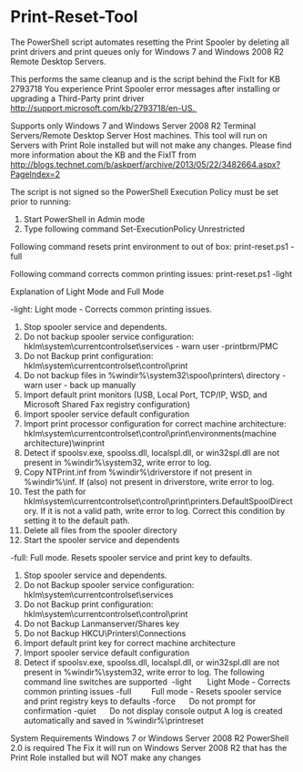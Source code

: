 # Print-Reset-Tool
The PowerShell script automates resetting the Print Spooler by deleting all print drivers and print queues only for Windows 7 and Windows 2008 R2 Remote Desktop Servers. 

This performs the same cleanup and is the script behind the FixIt for KB 2793718 You experience Print Spooler error messages after installing or upgrading a Third-Party print driver
http://support.microsoft.com/kb/2793718/en-US.   

Supports only Windows 7 and Windows Server 2008 R2 Terminal Servers/Remote Desktop Server Host machines.
This tool will run on Servers with Print Role installed but will not make any changes.
Please find more information about the KB and the FixIT from http://blogs.technet.com/b/askperf/archive/2013/05/22/3482664.aspx?PageIndex=2

The script is not signed so the PowerShell Execution Policy must be set prior to running: 
1. Start PowerShell in Admin mode
2. Type following command 
Set-ExecutionPolicy Unrestricted

Following command resets print environment to out of box:
print-reset.ps1 -full

Following command corrects common printing issues:
print-reset.ps1 -light

Explanation of Light Mode and Full Mode

-light: Light mode - Corrects common printing issues.
1. Stop spooler service and dependents.
2. Do not backup spooler service configuration: hklm\system\currentcontrolset\services - warn user -printbrm/PMC
3. Do not Backup print configuration: hklm\system\currentcontrolset\control\print
4. Do not backup files in %windir%\system32\spool\printers\ directory - warn user - back up manually
5. Import default print monitors (USB, Local Port, TCP/IP, WSD, and Microsoft Shared Fax registry configuration)
6. Import spooler service default configuration
7. Import print processor configuration for correct machine architecture: hklm\system\currentcontrolset\control\print\environments\(machine architecture)\winprint
8. Detect if spoolsv.exe, spoolss.dll, localspl.dll, or win32spl.dll are not present in %windir%\system32, write error to log.
9. Copy NTPrint.inf from %windir%\driverstore if not present in %windir%\inf. If (also) not present in driverstore, write error to log.
10. Test the path for hklm\system\currentcontrolset\control\print\printers\.DefaultSpoolDirectory. If it is not a valid path, write error to log. Correct this condition by setting it to the default path.
11. Delete all files from the spooler directory
12. Start the spooler service and dependents

-full: Full mode. Resets spooler service and print key to defaults.
1. Stop spooler service and dependents.
2. Do not Backup spooler service configuration: hklm\system\currentcontrolset\services
3. Do not Backup print configuration: hklm\system\currentcontrolset\control\print
4. Do not Backup Lanmanserver/Shares key
5. Do not Backup HKCU\Printers\Connections
6. Import default print key for correct machine architecture
7. Import spooler service default configuration
8. Detect if spoolsv.exe, spoolss.dll, localspl.dll, or win32spl.dll are not present in %windir%\system32, write error to log.
The following command line switches are supported  
-light       Light Mode - Corrects common printing issues 
-full         Full mode - Resets spooler service and print registry keys to defaults 
-force      Do not prompt for confirmation 
-quiet      Do not display console output 
A log is created automatically and saved in %windir%\printreset 

System Requirements
Windows 7 or Windows Server 2008 R2
PowerShell 2.0 is required 
The Fix it will run on Windows Server 2008 R2 that has the Print Role installed but will NOT make any changes
